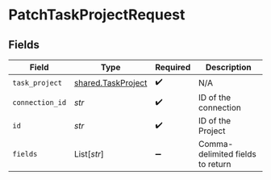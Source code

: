 # PatchTaskProjectRequest


## Fields

| Field                                                    | Type                                                     | Required                                                 | Description                                              |
| -------------------------------------------------------- | -------------------------------------------------------- | -------------------------------------------------------- | -------------------------------------------------------- |
| `task_project`                                           | [shared.TaskProject](../../models/shared/taskproject.md) | :heavy_check_mark:                                       | N/A                                                      |
| `connection_id`                                          | *str*                                                    | :heavy_check_mark:                                       | ID of the connection                                     |
| `id`                                                     | *str*                                                    | :heavy_check_mark:                                       | ID of the Project                                        |
| `fields`                                                 | List[*str*]                                              | :heavy_minus_sign:                                       | Comma-delimited fields to return                         |